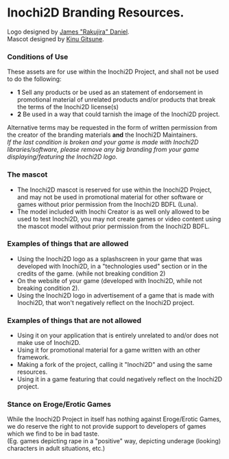 # Inochi2D Branding Resources.
Logo designed by [James "Rakujira" Daniel](https://twitter.com/rakujira).  
Mascot designed by [Kinu Gitsune](https://twitter.com/kinugitsune).

### Conditions of Use
These assets are for use within the Inochi2D Project, and shall not be used to do the following:
 * **1** Sell any products or be used as an statement of endorsement in promotional material of unrelated products and/or products that break the terms of the Inochi2D license(s)
 * **2** Be used in a way that could tarnish the image of the Inochi2D project.

Alternative terms may be requested in the form of written permission from the creator of the branding materials **and** the Inochi2D Maintainers.  
*If the last condition is broken and your game is made with Inochi2D libraries/software, please remove any big branding from your game displaying/featuring the Inochi2D logo.*

### The mascot
 * The Inochi2D mascot is reserved for use within the Inochi2D Project, and may not be used in promotional material for other software or games without prior permission from the Inochi2D BDFL (Luna).  
 * The model included with Inochi Creator is as well only allowed to be used to test Inochi2D, you may not create games or video content using the mascot model without prior permission from the Inochi2D BDFL.

### Examples of things that are allowed
 * Using the Inochi2D logo as a splashscreen in your game that was developed with Inochi2D, in a "technologies used" section or in the credits of the game. (while not breaking condition 2)
 * On the website of your game (developed with Inochi2D, while not breaking condition 2).
 * Using the Inochi2D logo in advertisement of a game that is made with Inochi2D, that won't negatively reflect on the Inochi2D project.

### Examples of things that are not allowed
 * Using it on your application that is entirely unrelated to and/or does not make use of Inochi2D.
 * Using it for promotional material for a game written with an other framework.
 * Making a fork of the project, calling it "Inochi2D" and using the same resources.
 * Using it in a game featuring that could negatively reflect on the Inochi2D project.

### Stance on Eroge/Erotic Games
While the Inochi2D Project in itself has nothing against Eroge/Erotic Games, we do reserve the right to not provide support to developers of games which we find to be in bad taste.  
(Eg. games depicting rape in a "positive" way, depicting underage (looking) characters in adult situations, etc.)

